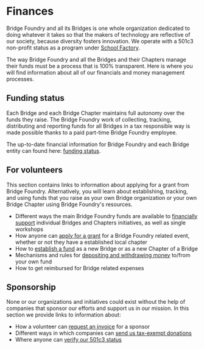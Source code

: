 # Finances

Bridge Foundry and all its Bridges is one whole organization dedicated to doing whatever it takes so that the makers of technology are reflective of our society, because diversity fosters innovation. We operate with a 501c3 non-profit status as a program under [School Factory](http://schoolfactory.org).   

The way Bridge Foundry and all the Bridges and their Chapters manage their funds must be a process that is 100% transparent. Here is where you will find information about all of our financials and money management processes.

## Funding status
Each Bridge and each Bridge Chapter maintains full autonomy over the funds they raise. The Bridge Foundry work of collecting, tracking, distributing and reporting funds for all Bridges in a tax responsible way is made possible thanks to a paid part-time Bridge Foundry employee.

The up-to-date financial information for Bridge Foundry and each Bridge entity can found here: [funding status](funding_status.md).

## For volunteers
This section contains links to information about applying for a grant from Bridge Foundry. Alternatively, you will learn about establishing, tracking, and using funds that you raise as your own Bridge organization or your own Bridge Chapter using Bridge Foundry's resources.

- Different ways the main Bridge Foundry funds are available to [financially support](financial_support.md) individual Bridges and Chapters initiatives, as well as single workshops
- How anyone can [apply for a grant](apply_for_grant.md) for a Bridge Foundry related event, whether or not they have a established local chapter
- How to [establish a fund](establish_new_fund.md) as a new Bridge or as a new Chapter of a Bridge
- Mechanisms and rules for [depositing and withdrawing money](deposit_withdrawal.md) to/from your own fund
- How to get reimbursed for Bridge related expenses

## Sponsorship
None or our organizations and initiatives could exist without the help of companies that sponsor our efforts and support us in our mission. In this section we provide links to information about:

- How a volunteer can [request an invoice](/sponsorship/request_invoice.md) for a sponsor
- Different ways in which companies can [send us tax-exempt donations](/sponsorship/send_donations.md)
- Where anyone can [verify our 501c3 status](/sponsorship/verify_501c3_status.md)
